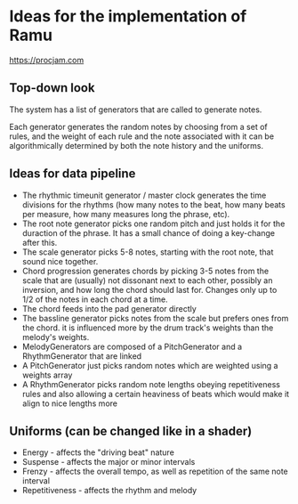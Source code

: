 # Ideas for the implementation of Ramu

<https://procjam.com>

## Top-down look

The system has a list of generators that are called to generate notes.

Each generator generates the random notes by choosing from a set of rules, and the weight of each rule and the note associated with it can be algorithmically determined by both the note history and the uniforms.

## Ideas for data pipeline

* The rhythmic timeunit generator / master clock generates the time divisions for the rhythms (how many notes to the beat, how many beats per measure, how many measures long the phrase, etc).
* The root note generator picks one random pitch and just holds it for the duraction of the phrase. It has a small chance of doing a key-change after this.
* The scale generator picks 5-8 notes, starting with the root note, that sound nice together.
* Chord progression generates chords by picking 3-5 notes from the scale that are (usually) not dissonant next to each other, possibly an inversion, and how long the chord should last for. Changes only up to 1/2 of the notes in each chord at a time.
* The chord feeds into the pad generator directly
* The bassline generator picks notes from the scale but prefers ones from the chord. it is influenced more by the drum track's weights than the melody's weights.
* MelodyGenerators are composed of a PitchGenerator and a RhythmGenerator that are linked
* A PitchGenerator just picks random notes which are weighted using a weights array
* A RhythmGenerator picks random note lengths obeying repetitiveness rules and also allowing a certain heaviness of beats which would make it align to nice lengths more

## Uniforms (can be changed like in a shader)

* Energy - affects the "driving beat" nature
* Suspense - affects the major or minor intervals
* Frenzy - affects the overall tempo, as well as repetition of the same note interval
* Repetitiveness - affects the rhythm and melody
